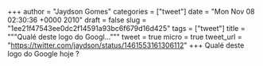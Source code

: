 
+++
author = "Jaydson Gomes"
categories = ["tweet"]
date = "Mon Nov 08 02:30:36 +0000 2010"
draft = false
slug = "1ee21f47543ee0dc2f14591a93bc6f679d16d425"
tags = ["tweet"]
title = """Qualé deste logo do Googl..."""
tweet = true
micro = true
tweet_url = "https://twitter.com/jaydson/status/1461553161306112"
+++
Qualé deste logo do Google hoje ?
